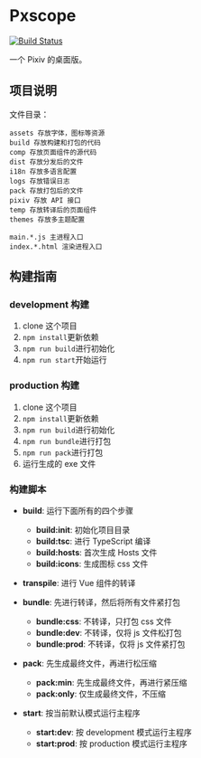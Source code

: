 # Pxscope

[![Build Status](https://travis-ci.org/Shigma/pxscope.svg?branch=master)](https://travis-ci.org/Shigma/pxscope)

一个 Pixiv 的桌面版。

## 项目说明

文件目录：
```
assets 存放字体，图标等资源
build 存放构建和打包的代码
comp 存放页面组件的源代码
dist 存放分发后的文件
i18n 存放多语言配置
logs 存放错误日志
pack 存放打包后的文件
pixiv 存放 API 接口
temp 存放转译后的页面组件
themes 存放多主题配置

main.*.js 主进程入口
index.*.html 渲染进程入口
```

## 构建指南

### development 构建

1. clone 这个项目
2. `npm install`更新依赖
3. `npm run build`进行初始化
4. `npm run start`开始运行

### production 构建

1. clone 这个项目
2. `npm install`更新依赖
3. `npm run build`进行初始化
4. `npm run bundle`进行打包
5. `npm run pack`进行打包
6. 运行生成的 exe 文件

### 构建脚本

- **build**: 运行下面所有的四个步骤
  - **build:init**: 初始化项目目录
  - **build:tsc**: 进行 TypeScript 编译
  - **build:hosts**: 首次生成 Hosts 文件
  - **build:icons**: 生成图标 css 文件

- **transpile**: 进行 Vue 组件的转译

- **bundle**: 先进行转译，然后将所有文件紧打包
  - **bundle:css**: 不转译，只打包 css 文件
  - **bundle:dev**: 不转译，仅将 js 文件松打包
  - **bundle:prod**: 不转译，仅将 js 文件紧打包

- **pack**: 先生成最终文件，再进行松压缩
  - **pack:min**: 先生成最终文件，再进行紧压缩
  - **pack:only**: 仅生成最终文件，不压缩

- **start**: 按当前默认模式运行主程序
  - **start:dev**: 按 development 模式运行主程序
  - **start:prod**: 按 production 模式运行主程序
